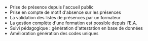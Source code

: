 - Prise de présence depuis l'accueil public
- Prise en compte de motif d'absence sur les présences
- La validation des listes de présences par un formateur
- La gestion complète d'une formation est possible depuis l'E.A.
- Suivi pédagogique : génération d'attestation en base de données
- Amélioration génération des codes uniques
